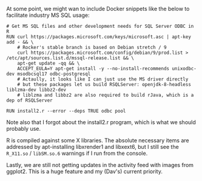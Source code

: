 At some point, we might wan to include Docker snippets like the below to
facilitate industry MS SQL usage:

```{Dockerfile}
# Get MS SQL files and other development needs for SQL Server ODBC in R
RUN curl https://packages.microsoft.com/keys/microsoft.asc | apt-key add - && \
    # Rocker's stable branch is based on Debian stretch / 9
    curl https://packages.microsoft.com/config/debian/9/prod.list > /etc/apt/sources.list.d/mssql-release.list && \
    apt-get update -qq && \
    ACCEPT_EULA=Y apt-get install -y --no-install-recommends unixodbc-dev msodbcsql17 odbc-postgresql
    # Actaully, it looks like I can just use the MS driver directly
    # but these packages let us build RSQLServer: openjdk-8-headless liblzma-dev libbz2-dev
    # liblzma and libbz2 are also required to build rJava, which is a dep of RSQLServer

RUN install2.r --error --deps TRUE odbc pool
```

Note also that I forgot about the install2.r program, which is what we should
probably use.

R is compiled against some X libraries. The absolute necessary items are
addressed by apt-installing libxrender1 and libxext6, but I still see the
`R_X11.so` / `libSM.so.6` warnings if I run from the console.

Lastly, we are still not getting updates in the activity feed with images from
ggplot2. This is a huge feature and my (Dav's) current priority.
